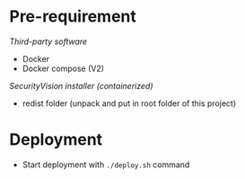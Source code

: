 # Pre-requirement

*Third-party software*
* Docker
* Docker compose (V2)

*SecurityVision installer (containerized)*
* redist folder (unpack and put in root folder of this project)

# Deployment

* Start deployment with `./deploy.sh` command
